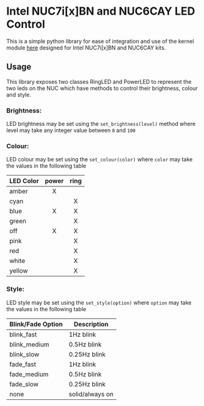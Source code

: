 # Intel NUC7i[x]BN and NUC6CAY LED Control

This is a simple python library for ease of integration and use of the kernel module [here](https://gitlab.com/Solije/intel_nuc_led) designed for Intel NUC7i[x]BN and NUC6CAY kits.

## Usage

This library exposes two classes RingLED and PowerLED to represent the two leds on the NUC which have methods to control their brightness, colour and style.

### Brightness:

LED brightness may be set using the `set_brightness(level)` method where level may take any integer value between `0` and `100`

### Colour:

LED colour may be set using the `set_colour(color)` where `color` may take the values in the following table

|LED Color|power|ring|
|---------|:---:|:--:|
|amber    |X    |    |
|cyan     |     |X   |
|blue     |X    |X   |
|green    |     |X   |
|off      |X    |X   |
|pink     |     |X   |
|red      |     |X   |
|white    |     |X   |
|yellow   |     |X   |
    

### Style:

LED style may be set using the `set_style(option)` where `option` may take the values in the following table


|Blink/Fade Option|Description    |
|-----------------|---------------|
|blink\_fast      |1Hz blink      |
|blink\_medium    |0.5Hz blink    |
|blink\_slow      |0.25Hz blink   |
|fade\_fast       |1Hz blink      |
|fade\_medium     |0.5Hz blink    |
|fade\_slow       |0.25Hz blink   |
|none             |solid/always on|
